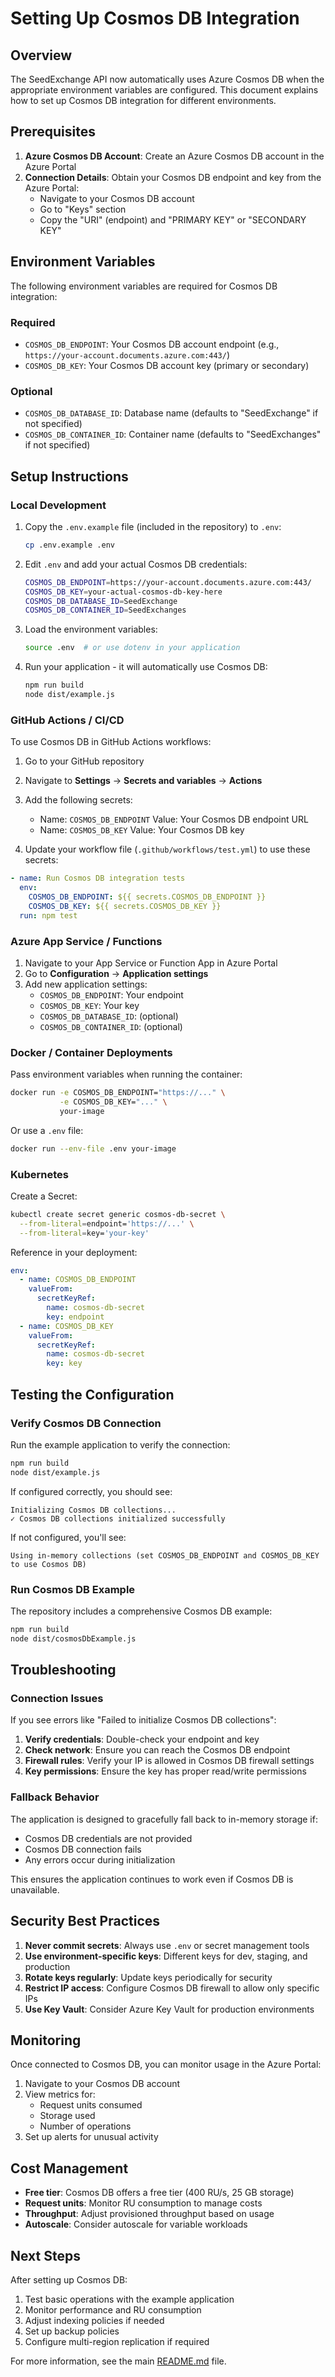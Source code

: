 # Setting Up Cosmos DB Integration

## Overview

The SeedExchange API now automatically uses Azure Cosmos DB when the appropriate environment variables are configured. This document explains how to set up Cosmos DB integration for different environments.

## Prerequisites

1. **Azure Cosmos DB Account**: Create an Azure Cosmos DB account in the Azure Portal
2. **Connection Details**: Obtain your Cosmos DB endpoint and key from the Azure Portal:
   - Navigate to your Cosmos DB account
   - Go to "Keys" section
   - Copy the "URI" (endpoint) and "PRIMARY KEY" or "SECONDARY KEY"

## Environment Variables

The following environment variables are required for Cosmos DB integration:

### Required
- `COSMOS_DB_ENDPOINT`: Your Cosmos DB account endpoint (e.g., `https://your-account.documents.azure.com:443/`)
- `COSMOS_DB_KEY`: Your Cosmos DB account key (primary or secondary)

### Optional
- `COSMOS_DB_DATABASE_ID`: Database name (defaults to "SeedExchange" if not specified)
- `COSMOS_DB_CONTAINER_ID`: Container name (defaults to "SeedExchanges" if not specified)

## Setup Instructions

### Local Development

1. Copy the `.env.example` file (included in the repository) to `.env`:
   ```bash
   cp .env.example .env
   ```

2. Edit `.env` and add your actual Cosmos DB credentials:
   ```bash
   COSMOS_DB_ENDPOINT=https://your-account.documents.azure.com:443/
   COSMOS_DB_KEY=your-actual-cosmos-db-key-here
   COSMOS_DB_DATABASE_ID=SeedExchange
   COSMOS_DB_CONTAINER_ID=SeedExchanges
   ```

3. Load the environment variables:
   ```bash
   source .env  # or use dotenv in your application
   ```

4. Run your application - it will automatically use Cosmos DB:
   ```bash
   npm run build
   node dist/example.js
   ```

### GitHub Actions / CI/CD

To use Cosmos DB in GitHub Actions workflows:

1. Go to your GitHub repository
2. Navigate to **Settings** → **Secrets and variables** → **Actions**
3. Add the following secrets:
   - Name: `COSMOS_DB_ENDPOINT`
     Value: Your Cosmos DB endpoint URL
   - Name: `COSMOS_DB_KEY`
     Value: Your Cosmos DB key

4. Update your workflow file (`.github/workflows/test.yml`) to use these secrets:

```yaml
- name: Run Cosmos DB integration tests
  env:
    COSMOS_DB_ENDPOINT: ${{ secrets.COSMOS_DB_ENDPOINT }}
    COSMOS_DB_KEY: ${{ secrets.COSMOS_DB_KEY }}
  run: npm test
```

### Azure App Service / Functions

1. Navigate to your App Service or Function App in Azure Portal
2. Go to **Configuration** → **Application settings**
3. Add new application settings:
   - `COSMOS_DB_ENDPOINT`: Your endpoint
   - `COSMOS_DB_KEY`: Your key
   - `COSMOS_DB_DATABASE_ID`: (optional)
   - `COSMOS_DB_CONTAINER_ID`: (optional)

### Docker / Container Deployments

Pass environment variables when running the container:

```bash
docker run -e COSMOS_DB_ENDPOINT="https://..." \
           -e COSMOS_DB_KEY="..." \
           your-image
```

Or use a `.env` file:

```bash
docker run --env-file .env your-image
```

### Kubernetes

Create a Secret:

```bash
kubectl create secret generic cosmos-db-secret \
  --from-literal=endpoint='https://...' \
  --from-literal=key='your-key'
```

Reference in your deployment:

```yaml
env:
  - name: COSMOS_DB_ENDPOINT
    valueFrom:
      secretKeyRef:
        name: cosmos-db-secret
        key: endpoint
  - name: COSMOS_DB_KEY
    valueFrom:
      secretKeyRef:
        name: cosmos-db-secret
        key: key
```

## Testing the Configuration

### Verify Cosmos DB Connection

Run the example application to verify the connection:

```bash
npm run build
node dist/example.js
```

If configured correctly, you should see:
```
Initializing Cosmos DB collections...
✓ Cosmos DB collections initialized successfully
```

If not configured, you'll see:
```
Using in-memory collections (set COSMOS_DB_ENDPOINT and COSMOS_DB_KEY to use Cosmos DB)
```

### Run Cosmos DB Example

The repository includes a comprehensive Cosmos DB example:

```bash
npm run build
node dist/cosmosDbExample.js
```

## Troubleshooting

### Connection Issues

If you see errors like "Failed to initialize Cosmos DB collections":

1. **Verify credentials**: Double-check your endpoint and key
2. **Check network**: Ensure you can reach the Cosmos DB endpoint
3. **Firewall rules**: Verify your IP is allowed in Cosmos DB firewall settings
4. **Key permissions**: Ensure the key has proper read/write permissions

### Fallback Behavior

The application is designed to gracefully fall back to in-memory storage if:
- Cosmos DB credentials are not provided
- Cosmos DB connection fails
- Any errors occur during initialization

This ensures the application continues to work even if Cosmos DB is unavailable.

## Security Best Practices

1. **Never commit secrets**: Always use `.env` or secret management tools
2. **Use environment-specific keys**: Different keys for dev, staging, and production
3. **Rotate keys regularly**: Update keys periodically for security
4. **Restrict IP access**: Configure Cosmos DB firewall to allow only specific IPs
5. **Use Key Vault**: Consider Azure Key Vault for production environments

## Monitoring

Once connected to Cosmos DB, you can monitor usage in the Azure Portal:

1. Navigate to your Cosmos DB account
2. View metrics for:
   - Request units consumed
   - Storage used
   - Number of operations
3. Set up alerts for unusual activity

## Cost Management

- **Free tier**: Cosmos DB offers a free tier (400 RU/s, 25 GB storage)
- **Request units**: Monitor RU consumption to manage costs
- **Throughput**: Adjust provisioned throughput based on usage
- **Autoscale**: Consider autoscale for variable workloads

## Next Steps

After setting up Cosmos DB:

1. Test basic operations with the example application
2. Monitor performance and RU consumption
3. Adjust indexing policies if needed
4. Set up backup policies
5. Configure multi-region replication if required

For more information, see the main [README.md](README.md) file.

